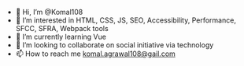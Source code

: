 - 👋 Hi, I’m @Komal108
- 👀 I’m interested in HTML, CSS, JS, SEO, Accessibility, Performance, SFCC, SFRA, Webpack tools
- 🌱 I’m currently learning Vue
- 💞️ I’m looking to collaborate on social initiative via technology
- 📫 How to reach me komal.agrawal108@gail.com

<!---
Komal108/Komal108 is a ✨ special ✨ repository because its `README.md` (this file) appears on your GitHub profile.
You can click the Preview link to take a look at your changes.
--->
